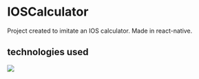 # IOSCalculator
Project created to imitate an IOS calculator. Made in react-native.
## technologies used
<img src="https://img.shields.io/badge/react_native-%2320232a.svg?style=for-the-badge&logo=react&logoColor=%2361DAFB"/>
